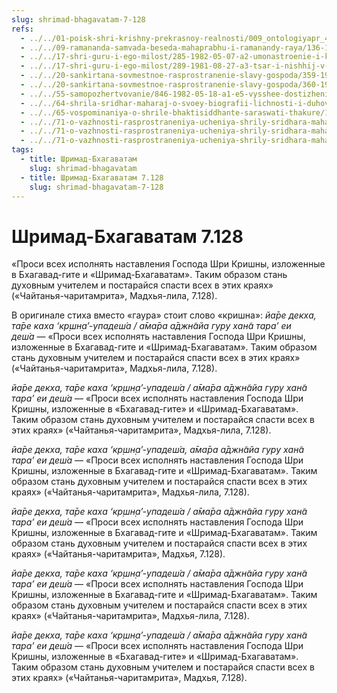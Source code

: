```yaml
---
slug: shrimad-bhagavatam-7-128
refs:
  - ../../01-poisk-shri-krishny-prekrasnoy-realnosti/009_ontologiyapr_4-2_sridharmj_iskrennost-luchshiy_drug_v_poiske_shri_krishny.md
  - ../../09-ramananda-samvada-beseda-mahaprabhu-i-ramanandy-raya/136-1982-01-11-a1-obyasnenie-poemy-ramanandy-raya-i-pesni-mahaprabhu-pered-dzhagannathom.md
  - ../../17-shri-guru-i-ego-milost/285-1982-05-07-a2-umonastroenie-i-kachestva-achari.md
  - ../../17-shri-guru-i-ego-milost/289-1981-08-27-a3-tsar-i-nishhij-v-nastroenii-achari.md
  - ../../20-sankirtana-sovmestnoe-rasprostranenie-slavy-gospoda/359-1981-03-02-b5-propoved-pod-rukovodstvom-vajshnava-osnovnaya-tsel-gaudiya-matha.md
  - ../../20-sankirtana-sovmestnoe-rasprostranenie-slavy-gospoda/360-1982-02-17-a3-golod-na-hari-kathu.md
  - ../../55-samopozhertvovanie/846-1982-05-18-a1-e5-vysshee-dostizhenie-obretaetsya-tam-gde-prisutstvuet-vysshaya-zhertvennost.md
  - ../../64-shrila-sridhar-maharaj-o-svoey-biografii-lichnosti-i-duhovnom-opyte/987-1982-02-17-b1-hranitel-predannosti.md
  - ../../65-vospominaniya-o-shrile-bhaktisiddhante-saraswati-thakure/1008-ontologiya-pr-ch-4-4-o-propovedi-sarasvati-thakura-shridhara-maharadzha-i-bhaktivedandy-svami.md
  - ../../71-o-vazhnosti-rasprostraneniya-ucheniya-shrily-sridhara-maharaja/1130-ob-izdanii-naslediya-shrily-shridhara-maharadzha.md
  - ../../71-o-vazhnosti-rasprostraneniya-ucheniya-shrily-sridhara-maharaja/1131-1983-05-09-c6-o-rasprostranenii-lektsij-i-knig-shrily-shridhara-maharadzha.md
  - ../../71-o-vazhnosti-rasprostraneniya-ucheniya-shrily-sridhara-maharaja/1133-1982-05-08-a-kakim-obrazom-sannyasi-i-grihasthi-mogut-udovletvorit-shrilu-shridhara-maharadzha.md
tags:
  - title: Шримад-Бхагаватам
    slug: shrimad-bhagavatam
  - title: Шримад-Бхагаватам 7.128
    slug: shrimad-bhagavatam-7-128
---
```


# Шримад-Бхагаватам 7.128

«Проси всех исполнять наставления Господа Шри Кришны, изложенные в Бхагавад-гите и «Шримад-Бхагаватам». Таким образом стань духовным учителем и постарайся спасти всех в этих краях» («Чайтанья-чаритамрита», Мадхья-лила, 7.128).


В оригинале стиха вместо «гаура» стоит слово «кришна»: *йа̄ре декха, та̄ре каха ‘кр̣шн̣а’-упадеш́а / а̄ма̄ра а̄джн̃айа гуру хан̃а тара’ еи деш́а* — «Проси всех исполнять наставления Господа Шри Кришны, изложенные в Бхагавад-гите и «Шримад-Бхагаватам». Таким образом стань духовным учителем и постарайся спасти всех в этих краях» («Чайтанья-чаритамрита», Мадхья-лила, 7.128).

*йа̄ре декха, та̄ре каха ‘кр̣шн̣а’-упадеш́а / а̄ма̄ра а̄джн̃айа гуру хан̃а тара’ еи деш́а* — «Проси всех исполнять наставления Господа Шри Кришны, изложенные в «Бхагавад-гите» и «Шримад-Бхагаватам». Таким образом стань духовным учителем и постарайся спасти всех в этих краях» («Чайтанья-чаритамрита», Мадхья-лила, 7.128).

*йа̄ре декха, та̄ре каха ‘кр̣шн̣а’-упадеш́а, а̄ма̄ра а̄джн̃айа гуру хан̃а тара’ еи деш́а* — «Проси всех исполнять наставления Господа Шри Кришны, изложенные в Бхагавад-гите и «Шримад-Бхагаватам». Таким образом стань духовным учителем и постарайся спасти всех в этих краях» («Чайтанья-чаритамрита», Мадхья-лила, 7.128).

*йа̄ре декха, та̄ре каха ‘кр̣шн̣а’-упадеш́а / а̄ма̄ра а̄джн̃айа гуру хан̃а тара’ еи деш́а* — «Проси всех исполнять наставления Господа Шри Кришны, изложенные в Бхагавад-гите и «Шримад-Бхагаватам». Таким образом стань духовным учителем и постарайся спасти всех в этих краях» («Чайтанья-чаритамрита», Мадхья, 7.128).

*йа̄ре декха, та̄ре каха ‘кр̣шн̣а’-упадеш́а / а̄ма̄ра а̄джн̃айа гуру хан̃а тара’ еи деш́а* — «Проси всех исполнять наставления Господа Шри Кришны, изложенные в Бхагавад-гите и «Шримад-Бхагаватам». Таким образом стань духовным учителем и постарайся спасти всех в этих краях» («Чайтанья-чаритамрита», Мадхья-лила, 7.128).

*йа̄ре декха, та̄ре каха ‘кр̣шн̣а’-упадеш́а / а̄ма̄ра а̄джн̃айа гуру хан̃а тара’ еи деш́а* — «Проси всех исполнять наставления Господа Шри Кришны, изложенные в «Бхагавад-гите» и «Шримад-Бхагаватам». Таким образом стань духовным учителем и постарайся спасти всех в этих краях» («Чайтанья-чаритамрита», Мадхья, 7.128).

